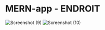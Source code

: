 # MERN-app - ENDROIT

![Screenshot (9)](https://user-images.githubusercontent.com/54449124/100876173-044c9580-34cd-11eb-8726-5f6ae907186b.png)
![Screenshot (10)](https://user-images.githubusercontent.com/54449124/100876180-06aeef80-34cd-11eb-88f7-2a0629602994.png)
